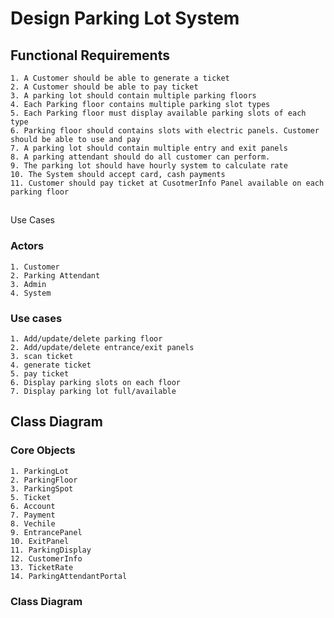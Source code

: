 # Design Parking Lot System


## Functional Requirements

	1. A Customer should be able to generate a ticket
	2. A Customer should be able to pay ticket
	3. A parking lot should contain multiple parking floors
	4. Each Parking floor contains multiple parking slot types
	5. Each Parking floor must display available parking slots of each type
	6. Parking floor should contains slots with electric panels. Customer should be able to use and pay
	7. A parking lot should contain multiple entry and exit panels
	8. A parking attendant should do all customer can perform.
	9. The parking lot should have hourly system to calculate rate
	10. The System should accept card, cash payments
	11. Customer should pay ticket at CusotmerInfo Panel available on each parking floor


##
 Use Cases
### Actors
	1. Customer
	2. Parking Attendant
	3. Admin
	4. System
### Use cases
	1. Add/update/delete parking floor
	2. Add/update/delete entrance/exit panels
	3. scan ticket
	4. generate ticket
	5. pay ticket
	6. Display parking slots on each floor
	7. Display parking lot full/available

## Class Diagram
### Core Objects
	1. ParkingLot
	2. ParkingFloor
	3. ParkingSpot
	5. Ticket
	6. Account
	7. Payment
	8. Vechile
	9. EntrancePanel
	10. ExitPanel
	11. ParkingDisplay
	12. CustomerInfo
	13. TicketRate
	14. ParkingAttendantPortal

### Class Diagram

